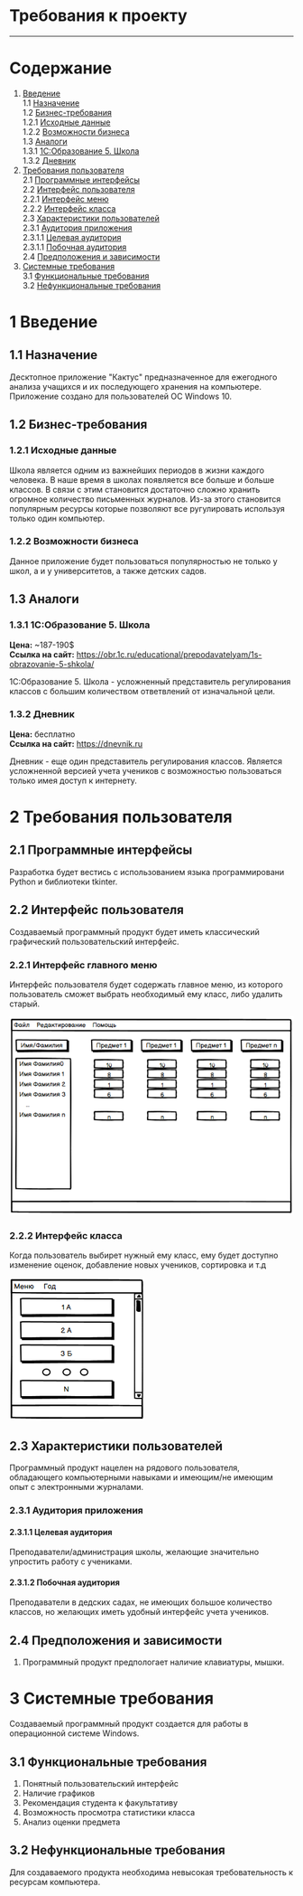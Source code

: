 # Требования к проекту
---

# Содержание
1. [Введение](#intro)  
1.1 [Назначение](#appointment)  
1.2 [Бизнес-требования](#business_requirements)  
1.2.1 [Исходные данные](#initial_data)  
1.2.2 [Возможности бизнеса](#business_opportunities)  
1.3 [Аналоги](#analogues)  
1.3.1 [1С:Образование 5. Школа](#1c)  
1.3.2 [Дневник](#dnevnik)  
2. [Требования пользователя](#user_requirements)  
2.1 [Программные интерфейсы](#software_interfaces)  
2.2 [Интерфейс пользователя](#user_interface)  
2.2.1 [Интерфейс меню](#user_interface_menu)  
2.2.2 [Интерфейс класса](#user_interface_class)  
2.3 [Характеристики пользователей](#user_specifications)  
2.3.1 [Аудитория приложения](#application_audience)  
2.3.1.1 [Целевая аудитория](#target_audience)  
2.3.1.1 [Побочная аудитория](#collateral_audience)  
2.4 [Предположения и зависимости](#assumptions_and_dependencies)  
3. [Системные требования](#system_requirements)  
3.1 [Функциональные требования](#functional_requirements)  
3.2 [Нефункциональные требования](#non-functional_requirements)  

<a name="intro"/>

# 1 Введение

<a name="appointment"/>

## 1.1 Назначение
Десктопное приложение "Кактус" предназначенное для ежегодного анализа учащихся и их последующего хранения на компьютере.
Приложение создано для пользователей ОС Windows 10.

<a name="business_requirements"/>

## 1.2 Бизнес-требования

<a name="initial_data"/>

### 1.2.1 Исходные данные
Школа является одним из важнейших периодов в жизни каждого человека. В наше время в школах появляется все больше и больше классов. В связи с этим становится достаточно сложно хранить огромное количество письменных журналов.  Из-за этого становится популярным ресурсы которые позволяют все ругулировать используя только один компьютер.

<a name="business_opportunities"/>

### 1.2.2 Возможности бизнеса
Данное приложение будет пользоваться популярностью не только у школ, а и у университетов, а также детских садов.

<a name = "analogues"/>

## 1.3 Аналоги

<a name = "1c"/>

### 1.3.1 1С:Образование 5. Школа

**Цена:** ~187-190$  
**Ссылка на сайт:** https://obr.1c.ru/educational/prepodavatelyam/1s-obrazovanie-5-shkola/

1С:Образование 5. Школа - усложненный представитель регулирования классов с большим количеством ответвлений от изначальной цели.

<a name = "dnevnik"/>

### 1.3.2 Дневник

**Цена:** бесплатно  
**Ссылка на сайт:** https://dnevnik.ru

Дневник - еще один представитель регулирования классов. Является усложненной версией учета учеников с возможностью пользоваться только имея доступ к интернету.


# 2 Требования пользователя

<a name="software_interfaces"/>

## 2.1 Программные интерфейсы
Разработка будет вестись с использованием языка программировани Python и библиотеки tkinter.

<a name="user_interface"/>

## 2.2 Интерфейс пользователя
Создаваемый программный продукт будет иметь классический графический пользовательский интерфейс.

<a name="user_interface_menu"/>

### 2.2.1 Интерфейс главного меню
Интерфейс пользователя будет содержать главное меню, из которого пользователь сможет выбрать необходимый ему класс, либо удалить старый.

![alt text](imgMenu.png)


<a name="user_interface_class"/>

### 2.2.2 Интерфейс класса
Когда пользователь выбирет нужный ему класс, ему будет доступно изменение оценок, добавление новых учеников, сортировка и т.д

![alt text](img1.png)


<a name="user_specifications"/>

## 2.3 Характеристики пользователей
Программный продукт нацелен на рядового пользователя, обладающего компьютерными навыками и имеющим/не имеющим опыт с электронными журналами.

<a name="user_classes"/>

### 2.3.1 Аудитория приложения

<a name="target_audience"/>

#### 2.3.1.1 Целевая аудитория
Преподаватели/администрация школы, желающие значительно упростить работу с учениками.

<a name="collateral_audience"/>

#### 2.3.1.2 Побочная аудитория
Преподаватели в дедских садах, не имеющих большое количество классов, но желающих иметь удобный интерфейс учета учеников.

<a name="assumptions_and_dependencies"/>

## 2.4 Предположения и зависимости
1. Программный продукт предпологает наличие клавиатуры, мышки.

<a name="system_requirements"/>

# 3 Системные требования
Создаваемый программный продукт создается для работы в операционной системе Windows.

<a name="functional_requirements"/>

## 3.1 Функциональные требования
1. Понятный пользовательский интерфейс
2. Наличие графиков
3. Рекомендация студента к факультативу
4. Возможность просмотра статистики класса
5. Анализ оценки предмета

<a name="non-functional_requirements"/>

## 3.2 Нефункциональные требования
Для создаваемого продукта необходима невысокая требовательность к ресурсам компьютера.
